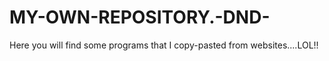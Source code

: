# MY-OWN-REPOSITORY.-DND-
Here you will find some programs that I copy-pasted from websites....LOL!!
